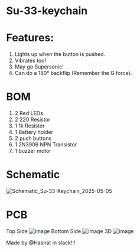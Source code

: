 # Su-33-keychain
# Features:

1. Lights up when the button is pushed.
2. Vibrates too!
3. May go Supersonic!
4. Can do a 180° backflip (Remember the G force).

# BOM
1. 2 Red LEDs
2. 2 220 Resistor
3. 1 1k Resistor
4. 1 Battery holder
5. 2 push buttons
6. 1 2N3906 NPN Transistor
7. 1 buzzer motor

# Schematic
![Schematic_Su-33-Keychain_2025-05-05](https://github.com/user-attachments/assets/7c58c1e6-4c32-41f5-9c7c-d821765ee6c1)

# PCB
Top Side
![image](https://github.com/user-attachments/assets/bf9020f6-cd38-4694-b963-36975364fda5)
Bottom Side
![image](https://github.com/user-attachments/assets/e978444b-c18f-4f09-a160-8940e227374d)
3D
![image](https://github.com/user-attachments/assets/cfa59720-0994-4f0a-a14e-e0dec5df1714)

Made by @Hasnat in slack!!!
